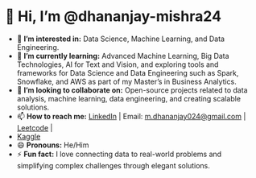 # 👋 Hi, I’m @dhananjay-mishra24  
- 👀 **I’m interested in:** Data Science, Machine Learning, and Data Engineering. 
- 🌱 **I’m currently learning:** Advanced Machine Learning, Big Data Technologies, AI for Text and Vision, and exploring tools and frameworks for Data Science and Data Engineering such as Spark, Snowflake, and AWS as part of my Master’s in Business Analytics.  
- 💞️ **I’m looking to collaborate on:** Open-source projects related to data analysis, machine learning, data engineering, and creating scalable solutions.  
- 📫 **How to reach me:** [LinkedIn](https://www.linkedin.com/in/dhananjay-mishra-694521133) | Email: m.dhananjay024@gmail.com  | [Leetcode](https://leetcode.com/u/TpH4w9nSE8/) |
- [Kaggle](https://www.kaggle.com/djmishra)
- 😄 **Pronouns:** He/Him  
- ⚡ **Fun fact:** I love connecting data to real-world problems and simplifying complex challenges through elegant solutions.  
